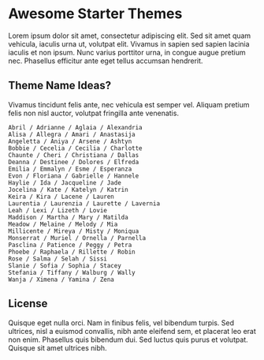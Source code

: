 # Awesome Starter Themes

Lorem ipsum dolor sit amet, consectetur adipiscing elit. Sed sit amet quam vehicula, iaculis urna ut, volutpat elit. Vivamus in sapien sed sapien lacinia iaculis et non ipsum. Nunc varius porttitor urna, in congue augue pretium nec. Phasellus efficitur ante eget tellus accumsan hendrerit.

## Theme Name Ideas?

Vivamus tincidunt felis ante, nec vehicula est semper vel. Aliquam pretium felis non nisl auctor, volutpat fringilla ante venenatis.

    Abril / Adrianne / Aglaia / Alexandria
    Alisa / Allegra / Amari / Anastasija
    Angeletta / Aniya / Arsene / Ashtyn
    Bobbie / Cecelia / Cecilia / Charlotte
    Chaunte / Cheri / Christiana / Dallas
    Deanna / Destinee / Dolores / Elfreda
    Emilia / Emmalyn / Esme / Esperanza
    Evon / Floriana / Gabrielle / Hannele
    Haylie / Ida / Jacqueline / Jade
    Jocelina / Kate / Katelyn / Katrin
    Keira / Kira / Lacene / Lauren
    Laurentia / Laurenzia / Laurette / Lavernia
    Leah / Lexi / Lizeth / Lovie
    Maddison / Martha / Mary / Matilda
    Meadow / Melaine / Melody / Mia
    Millicente / Mireya / Misty / Moniqua
    Monserrat / Muriel / Ornella / Parnella
    Pasclina / Patience / Peggy / Petra
    Phoebe / Raphaela / Rillette / Robin
    Rose / Salma / Selah / Sissi
    Slanie / Sofia / Sophia / Stacey
    Stefania / Tiffany / Walburg / Wally
    Wanja / Ximena / Yamina / Zena

## License

Quisque eget nulla orci. Nam in finibus felis, vel bibendum turpis. Sed ultrices, nisl a euismod convallis, nibh ante eleifend sem, et placerat leo erat non enim. Phasellus quis bibendum dui. Sed luctus quis purus et volutpat. Quisque sit amet ultrices nibh.
